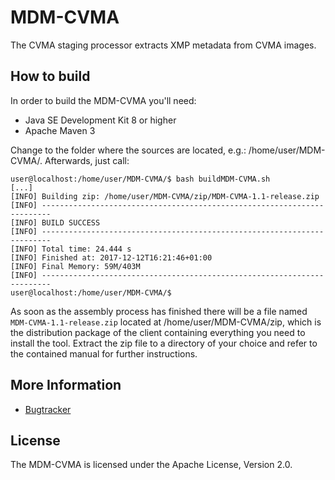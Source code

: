 # MDM-CVMA

The CVMA staging processor extracts XMP metadata from CVMA images.

## How to build

In order to build the MDM-CVMA you'll need:

* Java SE Development Kit 8 or higher
* Apache Maven 3

Change to the folder where the sources are located, e.g.: /home/user/MDM-CVMA/. 
Afterwards, just call:

```
user@localhost:/home/user/MDM-CVMA/$ bash buildMDM-CVMA.sh
[...]
[INFO] Building zip: /home/user/MDM-CVMA/zip/MDM-CVMA-1.1-release.zip
[INFO] ------------------------------------------------------------------------
[INFO] BUILD SUCCESS
[INFO] ------------------------------------------------------------------------
[INFO] Total time: 24.444 s
[INFO] Finished at: 2017-12-12T16:21:46+01:00
[INFO] Final Memory: 59M/403M
[INFO] ------------------------------------------------------------------------
user@localhost:/home/user/MDM-CVMA/$
```

As soon as the assembly process has finished there will be a file named `MDM-CVMA-1.1-release.zip` 
located at /home/user/MDM-CVMA/zip, which is the distribution package of the client 
containing everything you need to install the tool. Extract the zip file to a directory of your
choice and refer to the contained manual for further instructions.

## More Information

* [Bugtracker](http://datamanager.kit.edu/bugtracker/thebuggenie/)

## License

The MDM-CVMA is licensed under the Apache License, Version 2.0.



